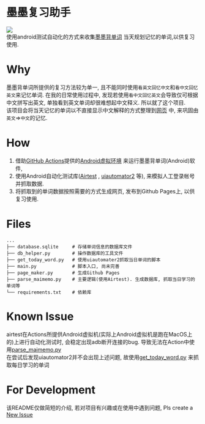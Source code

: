 # 墨墨复习助手
![](https://img.shields.io/static/v1?label=%E6%95%88%E6%9E%9C%E5%B1%95%E7%A4%BA&message=GitHub%20Pages&color=blue&link=https://blog.5p2o.com)  
使用android测试自动化的方式来收集[墨墨背单词](https://www.maimemo.com/) 当天规划记忆的单词,以供复习使用.  
# Why  
墨墨背单词所提供的复习方法较为单一, 且不能同时使用`看英文回忆中文`和`看中文回忆英文`来记忆单词. 
在我的日常使用过程中, 发现若使用`看中文回忆英文`会导致仅可根据中文拼写出英文, 单独看到英文单词却很难想起中文释义. 
所以就了这个项目.  
该项目会将当天记忆的单词以不直接显示中文解释的方式整理到[网页](https://blog.5p2o.com/20220101) 中, 来巩固由`英文`=>`中文`的记忆.
# How  
1. 借助[GitHub Actions](https://github.com/features/actions )提供的[Android虚拟环境](https://github.com/ReactiveCircus/android-emulator-runner) 来运行墨墨背单词(Android)软件, 
2. 使用Android自动化测试库([Airtest](https://github.com/AirtestProject/Airtest) , [uiautomator2](https://github.com/openatx/uiautomator2) 等), 来模拟人工登录帐号并抓取数据. 
3. 将抓取到的单词数据按照需要的方式生成网页, 发布到Github Pages上, 以供复习使用.
# Files
```
...
├── database.sqlite     # 存储单词信息的数据库文件
├── db_helper.py        # 操作数据库的工具文件
├── get_today_word.py   # 使用uiautomater2抓取当日单词的脚本
├── main.py             # 脚本入口, 尚未完善
├── page_maker.py       # 生成Github Pages
├── parse_maimemo.py    # 主要逻辑(使用Airtest). 生成数据库, 抓取当日学习的单词等
└── requirements.txt    # 依赖库
```
# Known Issue 
airtest在Actions所提供Android虚拟机(实际上Android虚拟机是跑在MacOS上的)上进行自动化测试时, 会稳定出现adb断开连接的bug. 导致无法在Action中使用[parse_maimemo.py](https://github.com/JokinYang/MomoReviewHelper/blob/main/parse_maimemo.py)  
在尝试后发现uiautomator2并不会出现上述问题, 故使用[get_today_word.py](https://github.com/JokinYang/MomoReviewHelper/blob/main/get_today_word.py) 来抓取每日学习的单词
# For Development
该README仅做简短的介绍, 若对项目有兴趣或在使用中遇到问题, Pls create a [New Issue](https://github.com/JokinYang/MomoReviewHelper/issues/new )